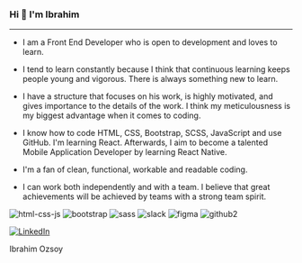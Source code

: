 ### Hi 👋 I'm Ibrahim 

<hr /> 

* I am a Front End Developer who is open to development and loves to learn.

* I tend to learn constantly because I think that continuous learning keeps people young and vigorous. There is always something new to learn.

* I have a structure that focuses on his work, is highly motivated, and gives importance to the details of the work. I think my meticulousness is my biggest advantage when it comes to coding.

* I know how to code HTML, CSS, Bootstrap, SCSS, JavaScript and use GitHub. I'm learning React. Afterwards, I aim to become a talented Mobile Application Developer by learning React Native.

* I'm a fan of clean, functional, workable and readable coding.

* I can work both independently and with a team. I believe that great achievements will be achieved by teams with a strong team spirit.
 <div className="stage-cube-cont">
          <div className="cubespinner">
            <div className="face1">
              <FontAwesomeIcon icon={faAngular} color="#DD0031" />
            </div>
            <div className="face2">
              <FontAwesomeIcon icon={faHtml5} color="#F06529" />
            </div>
            <div className="face3">
              <FontAwesomeIcon icon={faCss3} color="#28A4D9" />
            </div>
            <div className="face4">
              <FontAwesomeIcon icon={faReact} color="#5ED4F4" />
            </div>
            <div className="face5">
              <FontAwesomeIcon icon={faJsSquare} color="#EFD81D" />
            </div>
            <div className="face6">
              <FontAwesomeIcon icon={faGitAlt} color="#EC4D28" />
            </div>
          </div>
        </div>
      </div>

![html-css-js](https://user-images.githubusercontent.com/121384742/227380366-3c814086-6fa5-41ae-ab3f-c8180823f815.png) ![bootstrap](https://user-images.githubusercontent.com/121384742/227380387-11fd5e69-066f-459a-8592-089b55f555da.png) ![sass](https://user-images.githubusercontent.com/121384742/227380418-f870b122-6e37-4c1d-af8b-605d4cf899d4.png) ![slack](https://user-images.githubusercontent.com/121384742/227380881-979f4eaa-81e8-4344-9eaf-17c1ff240150.png) ![figma](https://user-images.githubusercontent.com/121384742/227380464-aa9a7da4-00d9-48e2-869c-0e810db2f3c9.png) ![github2](https://user-images.githubusercontent.com/121384742/227380492-cab0a0f1-308c-40cf-82cc-634aca68685e.png)

<a href="https://www.linkedin.com/in/ibrahimozsoy/"> ![LinkedIn](https://user-images.githubusercontent.com/121384742/227380555-019fbc38-cb5b-49eb-b8a2-8e80da58de43.png) </a>

Ibrahim Ozsoy

<!--
**ozsoyibrahim/ozsoyibrahim** is a ✨ _special_ ✨ repository because its `README.md` (this file) appears on your GitHub profile.

Here are some ideas to get you started:

- 🔭 I’m currently working on ...
- 🌱 I’m currently learning ...
- 👯 I’m looking to collaborate on ...
- 🤔 I’m looking for help with ...
- 💬 Ask me about ...
- 📫 How to reach me: ...
- 😄 Pronouns: ...
- ⚡ Fun fact: ...
-->
